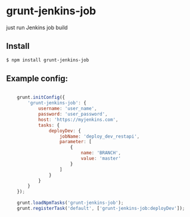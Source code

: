 # grunt-jenkins-job

just run Jenkins job build

## Install

```sh
$ npm install grunt-jenkins-job
```

## Example config:

```javascript

	grunt.initConfig({
		'grunt-jenkins-job': {
			username: 'user_name',
			password: 'user_password',
			host: 'https://myjenkins.com',
			tasks: {
				deployDev: {
					jobName: 'deploy_dev_restapi',
					parameter: [
                        {
                            name: 'BRANCH',
                            value: 'master'
                        }
					]
				}
			}
		}
	});
	
	grunt.loadNpmTasks('grunt-jenkins-job');
	grunt.registerTask('default', ['grunt-jenkins-job:deployDev']);
	
```